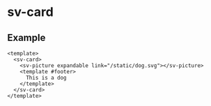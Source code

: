 # sv-card

## Example

```vue
<template>
  <sv-card>
    <sv-picture expandable link="/static/dog.svg"></sv-picture>
    <template #footer>
      This is a dog
    </template>
  </sv-card>
</template>
```
